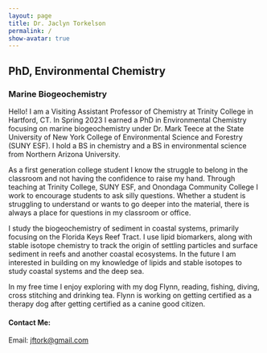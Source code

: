 ```yaml
---
layout: page  
title: Dr. Jaclyn Torkelson
permalink: /  
show-avatar: true
---
```


## PhD, Environmental Chemistry
### Marine Biogeochemistry

Hello! I am a Visiting Assistant Professor of Chemistry at Trinity College in Hartford, CT. In Spring 2023 I earned a PhD in Environmental Chemistry focusing on marine biogeochemistry under Dr. Mark Teece at the State University of New York College of Environmental Science and Forestry (SUNY ESF). I hold a BS in chemistry and a BS in environmental science from Northern Arizona University.

As a first generation college student I know the struggle to belong in the classroom and not having the confidence to raise my hand. Through teaching at Trinity College, SUNY ESF, and Onondaga Community College I work to encourage students to ask silly questions. Whether a student is struggling to understand or wants to go deeper into the material, there is always a place for questions in my classroom or office.

I study the biogeochemistry of sediment in coastal systems, primarily focusing on the Florida Keys Reef Tract. I use lipid biomarkers, along with stable isotope chemistry to track the origin of settling particles and surface sediment in reefs and another coastal ecosystems. In the future I am interested in building on my knowledge of lipids and stable isotopes to study coastal systems and the deep sea.

In my free time I enjoy exploring with my dog Flynn, reading, fishing, diving, cross stitching and drinking tea. Flynn is working on getting certified as a therapy dog after getting certified as a canine good citizen.

####  Contact Me:
  Email: jftork@gmail.com
